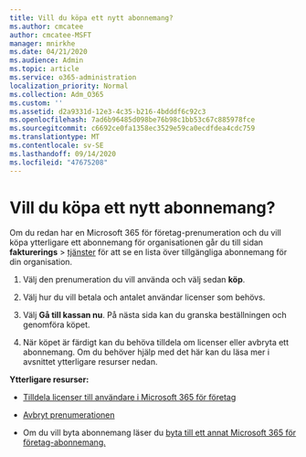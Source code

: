 ```yaml
---
title: Vill du köpa ett nytt abonnemang?
ms.author: cmcatee
author: cmcatee-MSFT
manager: mnirkhe
ms.date: 04/21/2020
ms.audience: Admin
ms.topic: article
ms.service: o365-administration
localization_priority: Normal
ms.collection: Adm_O365
ms.custom: ''
ms.assetid: d2a9331d-12e3-4c35-b216-4bdddf6c92c3
ms.openlocfilehash: 7ad6b96485d098be76b98c1bb53c67c885978fce
ms.sourcegitcommit: c6692ce0fa1358ec3529e59ca0ecdfdea4cdc759
ms.translationtype: MT
ms.contentlocale: sv-SE
ms.lasthandoff: 09/14/2020
ms.locfileid: "47675208"
---
```

# <a name="looking-to-buy-a-new-subscription"></a>Vill du köpa ett nytt abonnemang?

Om du redan har en Microsoft 365 för företag-prenumeration och du vill köpa ytterligare ett abonnemang för organisationen går du till sidan **fakturerings** \> [tjänster](https://go.microsoft.com/fwlink/p/?linkid=868433) för att se en lista över tillgängliga abonnemang för din organisation.
 
1. Välj den prenumeration du vill använda och välj sedan **köp**.

2. Välj hur du vill betala och antalet användar licenser som behövs.

3. Välj **Gå till kassan nu**. På nästa sida kan du granska beställningen och genomföra köpet.

4. När köpet är färdigt kan du behöva tilldela om licenser eller avbryta ett abonnemang. Om du behöver hjälp med det här kan du läsa mer i avsnittet ytterligare resurser nedan.

 **Ytterligare resurser:**
  
- [Tilldela licenser till användare i Microsoft 365 för företag](https://docs.microsoft.com/microsoft-365/admin/add-users/add-users)
    
- [Avbryt prenumerationen](https://docs.microsoft.com/microsoft-365/commerce/subscriptions/cancel-your-subscription)
    
- Om du vill byta abonnemang läser du [byta till ett annat Microsoft 365 för företag-abonnemang.](https://docs.microsoft.com/microsoft-365/commerce/subscriptions/switch-to-a-different-plan)